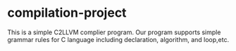# compilation-project
This is a simple C2LLVM complier program.
Our program supports simple grammar rules for C language including declaration, algorithm, and loop,etc.
